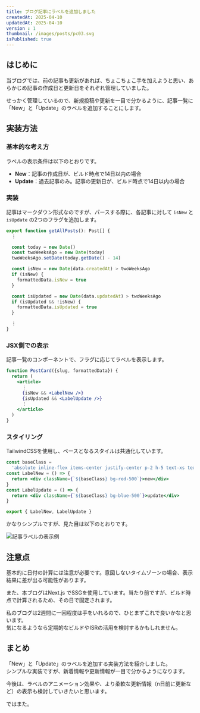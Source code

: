 ```yaml
---
title: ブログ記事にラベルを追加しました
createdAt: 2025-04-10
updatedAt: 2025-04-10
version : 1
thumbnail: /images/posts/pc03.svg
isPublished: true
---
```


## はじめに

当ブログでは、前の記事も更新があれば、ちょこちょこ手を加えようと思い、あらかじめ記事の作成日と更新日をそれぞれ管理していました。

せっかく管理しているので、新規投稿や更新を一目で分かるように、記事一覧に「New」と「Update」のラベルを追加することにします。

## 実装方法

### 基本的な考え方

ラベルの表示条件は以下のとおりです。

- **New**：記事の作成日が、ビルド時点で14日以内の場合
- **Update**：過去記事のみ。記事の更新日が、ビルド時点で14日以内の場合

### 実装

記事はマークダウン形式なのですが、パースする際に、各記事に対して `isNew` と `isUpdate` の2つのフラグを追加します。

```javascript
export function getAllPosts(): Post[] {
  ⋮

  const today = new Date()
  const twoWeeksAgo = new Date(today)
  twoWeeksAgo.setDate(today.getDate() - 14)

  const isNew = new Date(data.createdAt) > twoWeeksAgo
  if (isNew) {
    formattedData.isNew = true
  }

  const isUpdated = new Date(data.updatedAt) > twoWeeksAgo
  if (isUpdated && !isNew) {
    formattedData.isUpdated = true
  }

  ⋮
}
```

### JSX側での表示

記事一覧のコンポーネントで、フラグに応じてラベルを表示します。

```jsx
function PostCard({slug, formattedData}) {
  return (
    <article>
      ⋮
      {isNew && <LabelNew />}
      {isUpdated && <LabelUpdate />}
      ⋮
    </article>
  )
}
```

### スタイリング

TailwindCSSを使用し、ベースとなるスタイルは共通化しています。

```jsx
const baseClass =
  'absolute inline-flex items-center justify-center p-2 h-5 text-xs text-white rounded-md md:start-2 md:top-2 top-1 start-1'
const LabelNew = () => {
  return <div className={`${baseClass} bg-red-500`}>new</div>
}
const LabelUpdate = () => {
  return <div className={`${baseClass} bg-blue-500`}>update</div>
}

export { LabelNew, LabelUpdate }
```

かなりシンプルですが、見た目は以下のとおりです。

![記事ラベルの表示例](/images/posts/2025-04-09_01.png)

## 注意点

基本的に日付の計算には注意が必要です。意図しないタイムゾーンの場合、表示結果に差が出る可能性があります。

また、本ブログはNext.js でSSGを使用しています。当たり前ですが、ビルド時点で計算されるため、その日で固定されます。

私のブログは2週間に一回程度は手をいれるので、ひとまずこれで良いかなと思います。  
気になるようなら定期的なビルドやISRの活用を検討するかもしれません。

## まとめ

「New」と「Update」のラベルを追加する実装方法を紹介しました。  
シンプルな実装ですが、新着情報や更新情報が一目で分かるようになります。

今後は、ラベルのアニメーション効果や、より柔軟な更新情報（n日前に更新など）の表示も検討していきたいと思います。

ではまた。
